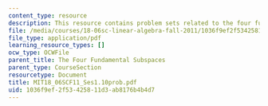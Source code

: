 ```yaml
---
content_type: resource
description: This resource contains problem sets related to the four fundamental subspaces.
file: /media/courses/18-06sc-linear-algebra-fall-2011/1036f9ef2f53425811d3ab8176b4b4d7_MIT18_06SCF11_Ses1.10prob.pdf
file_type: application/pdf
learning_resource_types: []
ocw_type: OCWFile
parent_title: The Four Fundamental Subspaces
parent_type: CourseSection
resourcetype: Document
title: MIT18_06SCF11_Ses1.10prob.pdf
uid: 1036f9ef-2f53-4258-11d3-ab8176b4b4d7
---
```

